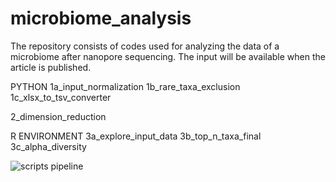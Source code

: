 # microbiome_analysis
The repository consists of codes used for analyzing the data of a microbiome after nanopore sequencing. The input will be available when the article is published.

PYTHON
1a_input_normalization
1b_rare_taxa_exclusion
1c_xlsx_to_tsv_converter

2_dimension_reduction

R ENVIRONMENT
3a_explore_input_data
3b_top_n_taxa_final
3c_alpha_diversity

![scripts pipeline](https://github.com/user-attachments/assets/73862873-f490-48a2-b185-e32e01db3b51)
